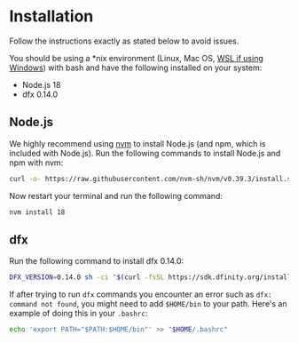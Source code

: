 # Installation

Follow the instructions exactly as stated below to avoid issues.

You should be using a \*nix environment (Linux, Mac OS, [WSL if using Windows](https://learn.microsoft.com/en-us/windows/wsl/install)) with bash and have the following installed on your system:

-   Node.js 18
-   dfx 0.14.0

## Node.js

We highly recommend using [nvm](https://github.com/nvm-sh/nvm) to install Node.js (and npm, which is included with Node.js). Run the following commands to install Node.js and npm with nvm:

```bash
curl -o- https://raw.githubusercontent.com/nvm-sh/nvm/v0.39.3/install.sh | bash
```

Now restart your terminal and run the following command:

```bash
nvm install 18
```

## dfx

Run the following command to install dfx 0.14.0:

```bash
DFX_VERSION=0.14.0 sh -ci "$(curl -fsSL https://sdk.dfinity.org/install.sh)"
```

If after trying to run `dfx` commands you encounter an error such as `dfx: command not found`, you might need to add `$HOME/bin` to your path. Here's an example of doing this in your `.bashrc`:

```bash
echo 'export PATH="$PATH:$HOME/bin"' >> "$HOME/.bashrc"
```
